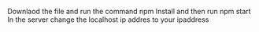 Downlaod the file and run the command npm Install and then run npm start
In the server change the localhost ip addres to your ipaddress
